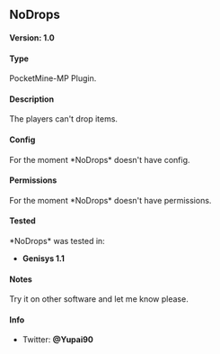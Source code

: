 <h2>NoDrops</h2>

<h4>Version: 1.0</h4>

<h4>Type</h4>
PocketMine-MP Plugin.

<h4>Description</h4>
The players can't drop items.

<h4>Config</h4>
For the moment *NoDrops* doesn't have config.

<h4>Permissions</h4>
For the moment *NoDrops* doesn't have permissions.

<h4>Tested</h4>
*NoDrops* was tested in:

* **Genisys 1.1**

<h4>Notes</h4>
Try it on other software and let me know please.

<h4>Info</h4>

* Twitter: **@Yupai90**
